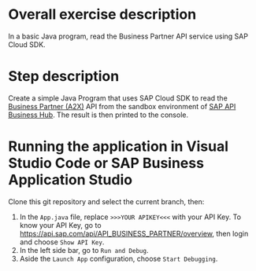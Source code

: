 # Overall exercise description
In a basic Java program, read the Business Partner API service using SAP Cloud SDK.

# Step description
Create a simple Java Program that uses SAP Cloud SDK to read the [Business Partner (A2X)](https://api.sap.com/api/API_BUSINESS_PARTNER/overview) API from the sandbox environment of [SAP API Business Hub](https://api.sap.com). 
The result is then printed to the console.

# Running the application in Visual Studio Code or SAP Business Application Studio
Clone this git repository and select the current branch, then:
1. In the `App.java` file, replace `>>>YOUR APIKEY<<<` with your API Key. To know your API Key, go to https://api.sap.com/api/API_BUSINESS_PARTNER/overview, then login and choose `Show API Key`. 
2. In the left side bar, go to `Run and Debug`.
3. Aside the `Launch App` configuration, choose `Start Debugging`.
